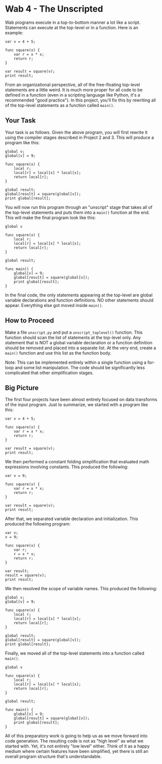 # Wab 4 - The Unscripted

Wab programs execute in a top-to-bottom manner a lot like a script.  Statements
can execute at the top-level or in a function.   Here is
an example:

```
var v = 4 + 5;

func square(x) {
    var r = x * x;
    return r;
}

var result = square(v);
print result;
```

From an organizational perspective, all of the free-floating top-level
statements are a little weird.  It is much more proper for all code to
be defined in a function (even in a scripting language like Python,
it's a recommended "good practice").  In this project, you'll fix this by rewriting
all of the top-level statements as a function called `main()`.

## Your Task

Your task is as follows.  Given the above program, you will first rewrite
it using the compiler stages described in Project 2 and 3. This will
produce a program like this:

```
global v;
global[v] = 9;

func square(x) {
    local r;
    local[r] = local[x] * local[x];
    return local[r];
}

global result;
global[result] = square(global[v]);
print global[result];
```

You will now run this program through an "unscript" stage that takes
all of the top-level statements and puts them into a `main()` function
at the end. This will make the final program look like this:

```
global v

func square(x) {
    local r;
    local[r] = local[x] * local[x];
    return local[r];
}

global result;

func main() {
    global[v] = 9;
    global[result] = square(global[v]);
    print global[result];
}
```

In the final code, the only statements appearing at the top-level are global
variable declarations and function definitions.  NO other statements should appear.
Everything else got moved inside `main()`.

## How to Proceed

Make a file `unscript.py` and put a `unscript_toplevel()` function.  This
function should scan the list of statements at the top-level only.  Any
statement that is NOT a global variable declaration or a function definition
should be removed and placed into a separate list.  At the very end, create
a `main()` function and use this list as the function body.

Note: This can be implemented entirely within a single function using
a for-loop and some list manipulation.  The code should be
significantly less complicated that other simplification stages.

## Big Picture

The first four projects have been almost entirely focused on data transforms
of the input program. Just to summarize, we started with a program like this:

```
var v = 4 + 5;

func square(x) {
    var r = x * x;
    return r;
}

var result = square(v);
print result;
```

We then performed a constant folding simplification that evaluated math
expressions involving constants.  This produced the following:

```
var v = 9;

func square(x) {
    var r = x * x;
    return r;
}

var result = square(v);
print result;
```

After that, we separated variable declaration and initialization. This
produced the following program:

```
var v;
v = 9;

func square(x) {
    var r;
    r = x * x;
    return r;
}

var result;
result = square(v);
print result;
```

We then resolved the scope of variable names.  This produced the
following:

```
global v;
global[v] = 9;

func square(x) {
    local r;
    local[r] = local[x] * local[x];
    return local[r];
}

global result;
global[result] = square(global[v]);
print global[result];
```

Finally, we moved all of the top-level statements into a function
called `main()`.

```
global v

func square(x) {
    local r;
    local[r] = local[x] * local[x];
    return local[r];
}

global result;

func main() {
    global[v] = 9;
    global[result] = square(global[v]);
    print global[result];
}
```

All of this preparatory work is going to help us as we move forward into code generation.
The resulting code is not as "high level" as what we started with.  Yet, it's not entirely
"low level" either.   Think of it as a happy medium where certain features have been
simplified, yet there is still an overall program structure that's understandable.



